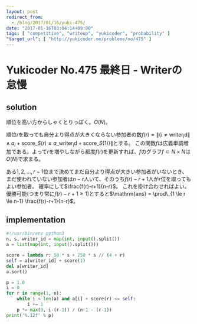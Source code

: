 ```yaml
---
layout: post
redirect_from:
  - /blog/2017/01/16/yuki-475/
date: "2017-01-16T03:04:14+09:00"
tags: [ "competitive", "writeup", "yukicoder", "probability" ]
"target_url": [ "http://yukicoder.me/problems/no/475" ]
---
```


# Yukicoder No.475 最終日 - Writerの怠慢

## solution

順位を高い方からしゃくとりっぽく。$O(N)$。

順位$r$を取っても自分より得点が大きくならない参加者の数$f(r) = \|\{ i \ne \mathrm{writer_id} \| \land a_i + \mathrm{score}\_S(r) \le a\_{\mathrm{writer_id}} + \mathrm{score}\_S(1) \}\|$とする。
この関数$f$は広義単調増加である。よって$r$を増やしながら都度$f(r)$を更新すれば、$f$のグラフ$f \subset N \times N$は$O(N)$で求まる。

ある$1, 2, \dots, r-1$位まで決めてまだ自分より得点が大きい参加者がいないとき、まだ使われていない参加者は$n-r$人いて、そのうち$f(r)-r+1$人が$r$位を取ってもよい参加者。
確率にして$\frac{f(r)-r+1}{n-r}$。
これを掛け合わせればよい。優勝可能(つまり常に$f(r)-r+1 \ge 1$)とすると$\mathrm{ans} = \prod\_{1 \le r \le n-1} \frac{f(r)-r+1}{n-r}$。

## implementation

``` python
#!/usr/bin/env python3
n, s, writer_id = map(int, input().split())
a = list(map(int, input().split()))

score = lambda r: 50 * s + 250 * s // (4 + r)
self = a[writer_id] + score(1)
del a[writer_id]
a.sort()

p = 1.0
i = 0
for r in range(1, n):
    while i < len(a) and a[i] + score(r) <= self:
        i += 1
    p *= max(0, i-(r-1)) / (n-1 - (r-1))
print('%.12f' % p)
```
